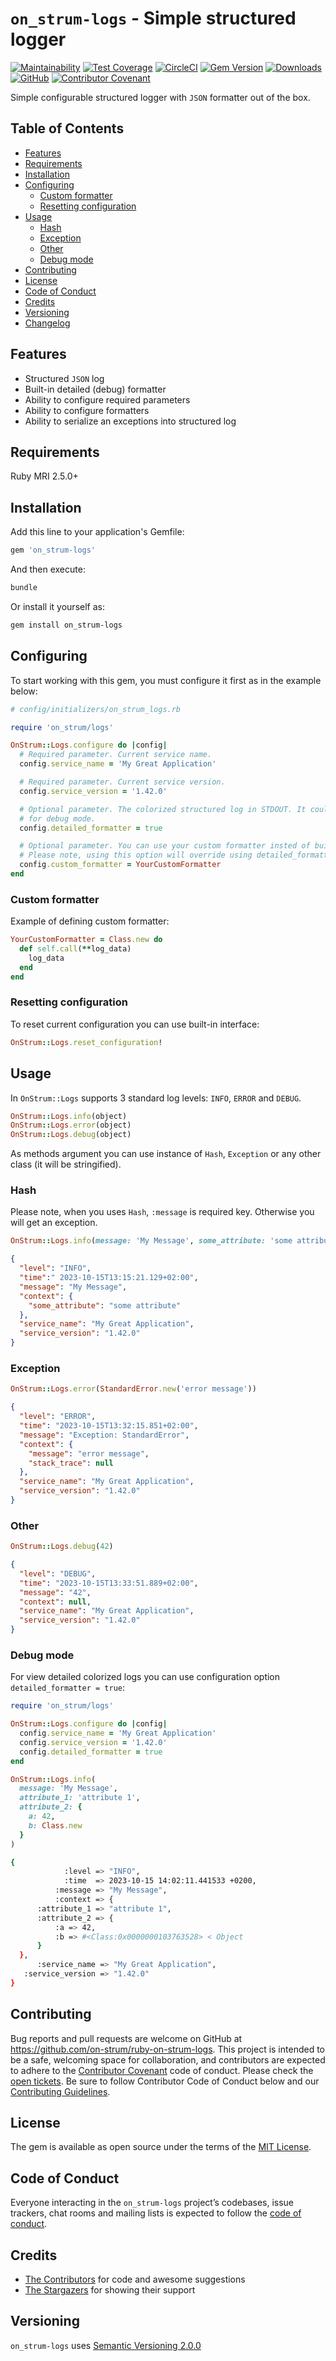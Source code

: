# `on_strum-logs` - Simple structured logger

[![Maintainability](https://api.codeclimate.com/v1/badges/2f4acd0ca4da58ca3b1e/maintainability)](https://codeclimate.com/github/on-strum/ruby-on-strum-logs/maintainability)
[![Test Coverage](https://api.codeclimate.com/v1/badges/2f4acd0ca4da58ca3b1e/test_coverage)](https://codeclimate.com/github/on-strum/ruby-on-strum-logs/test_coverage)
[![CircleCI](https://circleci.com/gh/on-strum/ruby-on-strum-logs/tree/master.svg?style=svg)](https://circleci.com/gh/on-strum/ruby-on-strum-logs/tree/master)
[![Gem Version](https://badge.fury.io/rb/on_strum-logs.svg)](https://badge.fury.io/rb/on_strum-logs)
[![Downloads](https://img.shields.io/gem/dt/on_strum-logs.svg?colorA=004d99&colorB=0073e6)](https://rubygems.org/gems/on_strum-logs)
[![GitHub](https://img.shields.io/github/license/on-strum/ruby-on-strum-logs)](LICENSE.txt)
[![Contributor Covenant](https://img.shields.io/badge/Contributor%20Covenant-v1.4%20adopted-ff69b4.svg)](CODE_OF_CONDUCT.md)

Simple configurable structured logger with `JSON` formatter out of the box.

## Table of Contents

- [Features](#features)
- [Requirements](#requirements)
- [Installation](#installation)
- [Configuring](#configuring)
  - [Custom formatter](#custom-formatter)
  - [Resetting configuration](#resetting-configuration)
- [Usage](#usage)
  - [Hash](#hash)
  - [Exception](#exception)
  - [Other](#other)
  - [Debug mode](#debug-mode)
- [Contributing](#contributing)
- [License](#license)
- [Code of Conduct](#code-of-conduct)
- [Credits](#credits)
- [Versioning](#versioning)
- [Changelog](CHANGELOG.md)

## Features

- Structured `JSON` log
- Built-in detailed (debug) formatter
- Ability to configure required parameters
- Ability to configure formatters
- Ability to serialize an exceptions into structured log

## Requirements

Ruby MRI 2.5.0+

## Installation

Add this line to your application's Gemfile:

```ruby
gem 'on_strum-logs'
```

And then execute:

```bash
bundle
```

Or install it yourself as:

```bash
gem install on_strum-logs
```

## Configuring

To start working with this gem, you must configure it first as in the example below:

```ruby
# config/initializers/on_strum_logs.rb

require 'on_strum/logs'

OnStrum::Logs.configure do |config|
  # Required parameter. Current service name.
  config.service_name = 'My Great Application'

  # Required parameter. Current service version.
  config.service_version = '1.42.0'

  # Optional parameter. The colorized structured log in STDOUT. It could be useful
  # for debug mode.
  config.detailed_formatter = true

  # Optional parameter. You can use your custom formatter insted of built-in.
  # Please note, using this option will override using detailed_formatter option.
  config.custom_formatter = YourCustomFormatter
end
```

### Custom formatter

Example of defining custom formatter:

```ruby
YourCustomFormatter = Class.new do
  def self.call(**log_data)
    log_data
  end
end
```

### Resetting configuration

To reset current configuration you can use built-in interface:

```ruby
OnStrum::Logs.reset_configuration!
```

## Usage

In `OnStrum::Logs` supports 3 standard log levels: `INFO`, `ERROR` and `DEBUG`.

```ruby
OnStrum::Logs.info(object)
OnStrum::Logs.error(object)
OnStrum::Logs.debug(object)
```

As methods argument you can use instance of `Hash`, `Exception` or any other class (it will be stringified).

### Hash

Please note, when you uses `Hash`, `:message` is required key. Otherwise you will get an exception.

```ruby
OnStrum::Logs.info(message: 'My Message', some_attribute: 'some attribute')
```

```json
{
  "level": "INFO",
  "time":" 2023-10-15T13:15:21.129+02:00",
  "message": "My Message",
  "context": {
    "some_attribute": "some attribute"
  },
  "service_name": "My Great Application",
  "service_version": "1.42.0"
}
```

### Exception

```ruby
OnStrum::Logs.error(StandardError.new('error message'))
```

```json
{
  "level": "ERROR",
  "time": "2023-10-15T13:32:15.851+02:00",
  "message": "Exception: StandardError",
  "context": {
    "message": "error message",
    "stack_trace": null
  },
  "service_name": "My Great Application",
  "service_version": "1.42.0"
}
```

### Other

```ruby
OnStrum::Logs.debug(42)
```

```json
{
  "level": "DEBUG",
  "time": "2023-10-15T13:33:51.889+02:00",
  "message": "42",
  "context": null,
  "service_name": "My Great Application",
  "service_version": "1.42.0"
}
```

### Debug mode

For view detailed colorized logs you can use configuration option `detailed_formatter = true`:

```ruby
require 'on_strum/logs'

OnStrum::Logs.configure do |config|
  config.service_name = 'My Great Application'
  config.service_version = '1.42.0'
  config.detailed_formatter = true
end

OnStrum::Logs.info(
  message: 'My Message',
  attribute_1: 'attribute 1',
  attribute_2: {
    a: 42,
    b: Class.new
  }
)
```

```bash
{
            :level => "INFO",
            :time  => 2023-10-15 14:02:11.441533 +0200,
          :message => "My Message",
          :context => {
      :attribute_1 => "attribute 1",
      :attribute_2 => {
          :a => 42,
          :b => #<Class:0x0000000103763528> < Object
      }
  },
      :service_name => "My Great Application",
   :service_version => "1.42.0"
}
```

## Contributing

Bug reports and pull requests are welcome on GitHub at <https://github.com/on-strum/ruby-on-strum-logs>. This project is intended to be a safe, welcoming space for collaboration, and contributors are expected to adhere to the [Contributor Covenant](http://contributor-covenant.org) code of conduct. Please check the [open tickets](https://github.com/on-strum/ruby-on-strum-logs/issues). Be sure to follow Contributor Code of Conduct below and our [Contributing Guidelines](CONTRIBUTING.md).

## License

The gem is available as open source under the terms of the [MIT License](https://opensource.org/licenses/MIT).

## Code of Conduct

Everyone interacting in the `on_strum-logs` project’s codebases, issue trackers, chat rooms and mailing lists is expected to follow the [code of conduct](CODE_OF_CONDUCT.md).

## Credits

- [The Contributors](https://github.com/on-strum/ruby-on-strum-logs/graphs/contributors) for code and awesome suggestions
- [The Stargazers](https://github.com/on-strum/ruby-on-strum-logs/stargazers) for showing their support

## Versioning

`on_strum-logs` uses [Semantic Versioning 2.0.0](https://semver.org)
